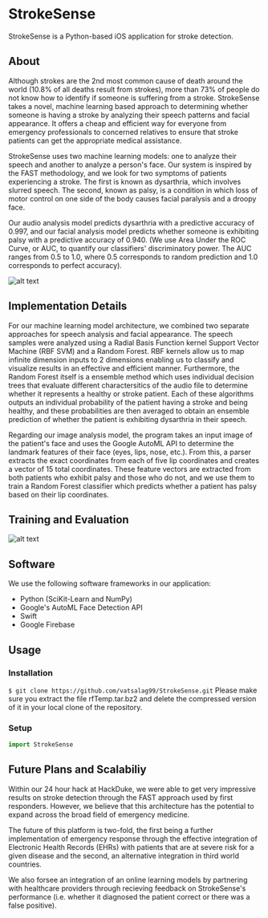 # StrokeSense
StrokeSense is a Python-based iOS application for stroke detection.

## About
Although strokes are the 2nd most common cause of death around the world (10.8% of all deaths result from strokes), more than 73% of people do not know how to identify if someone is suffering from a stroke. StrokeSense takes a novel, machine learning based approach to determining whether someone is having a stroke by analyzing their speech patterns and facial appearance. It offers a cheap and efficient way for everyone from emergency professionals to concerned relatives to ensure that stroke patients can get the appropriate medical assistance.

StrokeSense uses two machine learning models: one to analyze their speech and another to analyze a person's face. Our system is inspired by the FAST methodology, and we look for two symptoms of patients experiencing a stroke. The first is known as dysarthria, which involves slurred speech. The second, known as palsy, is a condition in which loss of motor control on one side of the body causes facial paralysis and a droopy face.

Our audio analysis model predicts dysarthria with a predictive accuracy of 0.997, and our facial analysis model predicts whether someone is exhibiting palsy with a predictive accuracy of 0.940. (We use Area Under the ROC Curve, or AUC, to quantify our classifiers' discriminatory power. The AUC ranges from 0.5 to 1.0, where 0.5 corresponds to random prediction and 1.0 corresponds to perfect accuracy).

![alt text](https://github.com/vatsalag99/StrokeSense/blob/master/banner-fast.jpg)

## Implementation Details

For our machine learning model architecture, we combined two separate approaches for speech analysis and facial appearance. The speech samples were analyzed using a Radial Basis Function kernel Support Vector Machine (RBF SVM) and a Random Forest. RBF kernels allow us to map infinite dimension inputs to 2 dimensions enabling us to classify and visualize results in an effective and efficient manner. Furthermore, the Random Forest itself is a ensemble method which uses individual decision trees that evaluate different charactersitics of the audio file to determine whether it represents a healthy or stroke patient. Each of these algorithms outputs an individual probability of the patient having a stroke and being healthy, and these probabilities are then averaged to obtain an ensemble prediction of whether the patient is exhibiting dysarthria in their speech. 

Regarding our image analysis model, the program takes an input image of the patient's face and uses the Google AutoML API to determine the landmark features of their face (eyes, lips, nose, etc.). From this, a parser extracts the exact coordinates from each of five lip coordinates and creates a vector of 15 total coordinates. These feature vectors are extracted from both patients who exhibit palsy and those who do not, and we use them to train a Random Forest classifier which predicts whether a patient has palsy based on their lip coordinates.


## Training and Evaluation



![alt text](https://github.com/vatsalag99/StrokeSense/blob/master/ML_Diagram.png)

## Software
We use the following software frameworks in our application:
* Python (SciKit-Learn and NumPy)
* Google's AutoML Face Detection API
* Swift
* Google Firebase

## Usage
### Installation
`$ git clone https://github.com/vatsalag99/StrokeSense.git`
Please make sure you extract the file rfTemp.tar.bz2 and delete the compressed version of it in your local clone of the repository. 

### Setup
```python
import StrokeSense
```

## Future Plans and Scalabiliy
Within our 24 hour hack at HackDuke, we were able to get very impressive results on stroke detection through the FAST approach used by first responders. However, we believe that this architecture has the potential to expand across the broad field of emergency medicine.

The future of this platform is two-fold, the first being a further implementation of emergency response through the effective integration of Electronic Health Records (EHRs) with patients that are at severe risk for a given disease and the second, an alternative integration in third world countries.

We also forsee an integration of an online learning models by partnering with healthcare providers through recieving feedback on StrokeSense's performance (i.e. whether it diagnosed the patient correct or there was a false positive).
